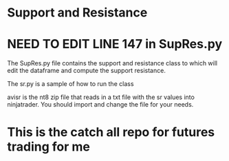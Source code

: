 # Support and Resistance

# NEED TO EDIT LINE 147 in SupRes.py
The SupRes.py file contains the support and resistance class to which will edit the dataframe and compute the support resistance. 

The sr.py is a sample of how to run the class

avisr is the nt8 zip file that reads in a txt file with the sr values into ninjatrader. You should import and change the file for your needs.


# This is the catch all repo for futures trading for me
